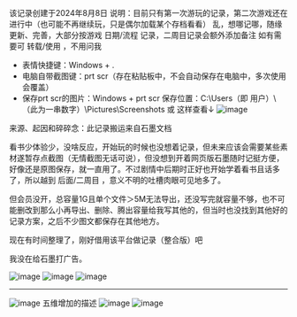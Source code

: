 该记录创建于2024年8月8日
说明：目前只有第一次游玩的记录，第二次游戏还在进行中（也可能不再继续玩，只是偶尔加载某个存档看看）
乱，想哪记哪，随缘更新、完善，大部分按游戏 日期/流程 记录，二周目记录会额外添加备注
如有需要可 转载/使用 ，不用问我

- 表情快捷键：Windows + .
- 电脑自带截图键：prt scr（存在粘贴板中，不会自动保存在电脑中，多次使用会覆盖）
- 保存prt scr的图片：Windows + prt scr
保存位置：C:\Users（即 用户）\（此为一串数字）\Pictures\Screenshots  或 这样查看↓
![image](https://github.com/user-attachments/assets/01825f12-434f-4729-a159-906507d329eb)


来源、起因和碎碎念：此记录搬运来自石墨文档

看书少体验少，没啥反应，开始玩的时候也没想着记录，但未来应该会需要某些素材遂暂存点截图（无情截图无话可说），但没想到开着网页版石墨随时记挺方便，好像还是原图保存，就一直用了。不过剧情中后期时正好也开始学着看书且话多了，所以越到 后面/二周目 ，意义不明的吐槽肉眼可见地多了。

但会员没开，总容量1G且单个文件＞5M无法导出，还没写完就容量不够，也不可能删改到那么小再导出、删除、腾出容量给我写其他的，但当时也没找到其他好的记录方案，之后不少图文都保存在其他地方。

现在有时间整理了，刚好借用该平台做记录（整合版）吧

我没在给石墨打广告。

![image](https://github.com/user-attachments/assets/f5046329-b70e-4042-b054-b2baac9be498)
![image](https://github.com/user-attachments/assets/82cf40fc-f2fa-4bc7-a587-87765f2d9545)
![image](https://github.com/user-attachments/assets/b689d25e-df94-4dfa-91bc-02d009f22e9a)

***

![image](https://github.com/user-attachments/assets/663858ac-5176-4aa1-a540-b36e8343a84f)
五维增加的描述
![image](https://github.com/user-attachments/assets/b5cd7ec3-a949-4457-9d41-1124c31dba0b)
![image](https://github.com/user-attachments/assets/103b66a0-4c2c-4e7f-957f-eea89aedb5d2)


